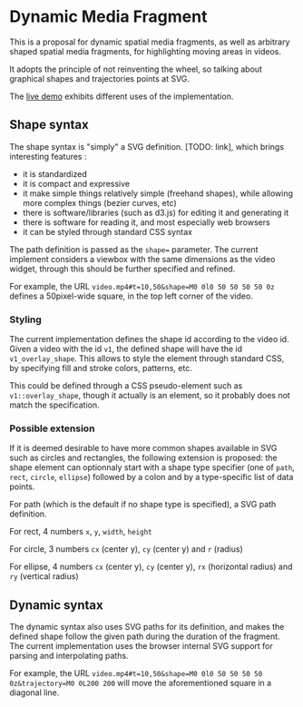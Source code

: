 # Dynamic Media Fragment

This is a proposal for dynamic spatial media fragments, as well as
arbitrary shaped spatial media fragments, for highlighting moving
areas in videos.

It adopts the principle of not reinventing the wheel, so talking about
graphical shapes and trajectories points at SVG.

The [live demo](http://olivieraubert.net/dynamic-media-fragments/)
exhibits different uses of the implementation.

## Shape syntax

The shape syntax is "simply" a SVG <path> definition. [TODO: link], which brings interesting features :
- it is standardized
- it is compact and expressive
- it make simple things relatively simple (freehand shapes), while allowing more complex things (bezier curves, etc)
- there is software/libraries (such as d3.js) for editing it and generating it
- there is software for reading it, and most especially web browsers
- it can be styled through standard CSS syntax

The path definition is passed as the `shape=` parameter. The
current implement considers a viewbox with the same dimensions as the
video widget, through this should be further specified and refined.

For example, the URL ```video.mp4#t=10,50&shape=M0 0l0 50 50 50 50 0z```
defines a 50pixel-wide square, in the top left corner of the video.

### Styling

The current implementation defines the shape id according to the video
id. Given a video with the id `v1`, the defined shape will have
the id `v1_overlay_shape`. This allows to style the element
through standard CSS, by specifying fill and stroke colors, patterns,
etc.

This could be defined through a CSS pseudo-element such as
`v1::overlay_shape`, though it actually is an element, so it
probably does not match the specification.

### Possible extension

If it is deemed desirable to have more common shapes available in SVG
such as circles and rectangles, the following extension is proposed:
the shape element can optionnaly start with a shape type specifier
(one of `path`, `rect`, `circle`, `ellipse`) followed by a colon and
by a type-specific list of data points.

For path (which is the default if no shape type is specified), a SVG
path definition.

For rect, 4 numbers `x`, `y`, `width`, `height`

For circle, 3 numbers `cx` (center y), `cy` (center y) and `r` (radius)

For ellipse, 4 numbers `cx` (center y), `cy` (center y), `rx`
(horizontal radius) and `ry` (vertical radius)

## Dynamic syntax

The dynamic syntax also uses SVG paths for its definition, and makes
the defined shape follow the given path during the duration of the
fragment. The current implementation uses the browser internal SVG
support for parsing and interpolating paths.

For example, the URL ```video.mp4#t=10,50&shape=M0 0l0 50 50 50 50 0z&trajectory=M0 0L200 200```
will move the aforementioned square in a diagonal line.
